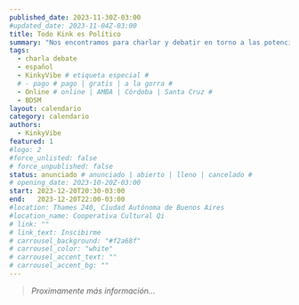 ```yaml
---
published_date: 2023-11-30Z-03:00
#updated_date: 2023-11-04Z-03:00
title: Todo Kink es Político
summary: "Nos encontramos para charlar y debatir en torno a las potencias radicales del kink y sus matices políticos"
tags:
  - charla debate
  - español
  - KinkyVibe # etiqueta especial #
  # - pago # pago | gratis | a la gorra #
  - Online # online | AMBA | Córdoba | Santa Cruz #
  - BDSM
layout: calendario
category: calendario
authors:
  - KinkyVibe
featured: 1
#logo: 2
#force_unlisted: false
# force_unpublished: false
status: anunciado # anunciado | abierto | lleno | cancelado #
# opening_date: 2023-10-20Z-03:00
start: 2023-12-20T20:30-03:00
end:   2023-12-20T22:00-03:00
#location: Thames 240, Ciudad Autónoma de Buenos Aires
#location_name: Cooperativa Cultural Qi
# link: ""
# link_text: Inscibirme
# carrousel_background: "#f2a68f"
# carrousel_color: "white"
# carrousel_accent_text: ""
# carrousel_accent_bg: ""
---
```

> _Proximamente más información..._